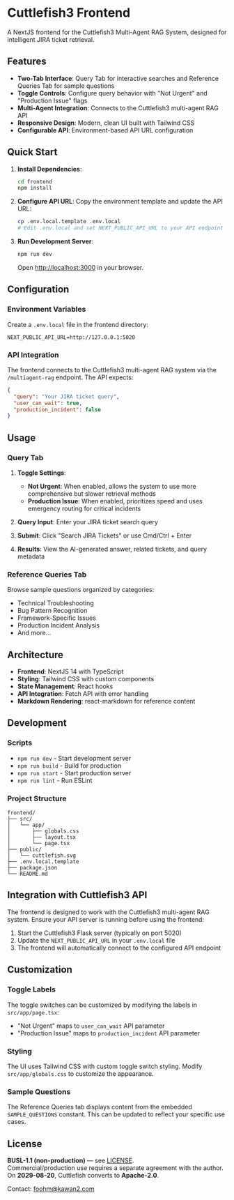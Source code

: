 # Cuttlefish3 Frontend

A NextJS frontend for the Cuttlefish3 Multi-Agent RAG System, designed for intelligent JIRA ticket retrieval.

## Features

- **Two-Tab Interface**: Query Tab for interactive searches and Reference Queries Tab for sample questions
- **Toggle Controls**: Configure query behavior with "Not Urgent" and "Production Issue" flags
- **Multi-Agent Integration**: Connects to the Cuttlefish3 multi-agent RAG API
- **Responsive Design**: Modern, clean UI built with Tailwind CSS
- **Configurable API**: Environment-based API URL configuration

## Quick Start

1. **Install Dependencies**:
   ```bash
   cd frontend
   npm install
   ```

2. **Configure API URL**:
   Copy the environment template and update the API URL:
   ```bash
   cp .env.local.template .env.local
   # Edit .env.local and set NEXT_PUBLIC_API_URL to your API endpoint
   ```

3. **Run Development Server**:
   ```bash
   npm run dev
   ```
   
   Open [http://localhost:3000](http://localhost:3000) in your browser.

## Configuration

### Environment Variables

Create a `.env.local` file in the frontend directory:

```env
NEXT_PUBLIC_API_URL=http://127.0.0.1:5020
```

### API Integration

The frontend connects to the Cuttlefish3 multi-agent RAG system via the `/multiagent-rag` endpoint. The API expects:

```json
{
  "query": "Your JIRA ticket query",
  "user_can_wait": true,
  "production_incident": false
}
```

## Usage

### Query Tab

1. **Toggle Settings**:
   - **Not Urgent**: When enabled, allows the system to use more comprehensive but slower retrieval methods
   - **Production Issue**: When enabled, prioritizes speed and uses emergency routing for critical incidents

2. **Query Input**: Enter your JIRA ticket search query
3. **Submit**: Click "Search JIRA Tickets" or use Cmd/Ctrl + Enter
4. **Results**: View the AI-generated answer, related tickets, and query metadata

### Reference Queries Tab

Browse sample questions organized by categories:
- Technical Troubleshooting
- Bug Pattern Recognition
- Framework-Specific Issues
- Production Incident Analysis
- And more...

## Architecture

- **Frontend**: NextJS 14 with TypeScript
- **Styling**: Tailwind CSS with custom components
- **State Management**: React hooks
- **API Integration**: Fetch API with error handling
- **Markdown Rendering**: react-markdown for reference content

## Development

### Scripts

- `npm run dev` - Start development server
- `npm run build` - Build for production
- `npm run start` - Start production server
- `npm run lint` - Run ESLint

### Project Structure

```
frontend/
├── src/
│   └── app/
│       ├── globals.css
│       ├── layout.tsx
│       └── page.tsx
├── public/
│   └── cuttlefish.svg
├── .env.local.template
├── package.json
└── README.md
```

## Integration with Cuttlefish3 API

The frontend is designed to work with the Cuttlefish3 multi-agent RAG system. Ensure your API server is running before using the frontend:

1. Start the Cuttlefish3 Flask server (typically on port 5020)
2. Update the `NEXT_PUBLIC_API_URL` in your `.env.local` file
3. The frontend will automatically connect to the configured API endpoint

## Customization

### Toggle Labels
The toggle switches can be customized by modifying the labels in `src/app/page.tsx`:
- "Not Urgent" maps to `user_can_wait` API parameter
- "Production Issue" maps to `production_incident` API parameter

### Styling
The UI uses Tailwind CSS with custom toggle switch styling. Modify `src/app/globals.css` to customize the appearance.

### Sample Questions
The Reference Queries tab displays content from the embedded `SAMPLE_QUESTIONS` constant. This can be updated to reflect your specific use cases.

## License
**BUSL-1.1 (non-production)** — see [LICENSE](../LICENSE).  
Commercial/production use requires a separate agreement with the author.  
On **2029-08-20**, Cuttlefish converts to **Apache-2.0**.

Contact: foohm@kawan2.com